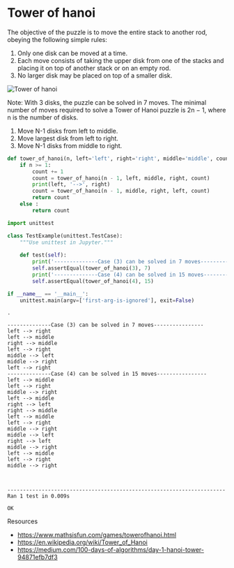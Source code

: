 # Tower of hanoi

The objective of the puzzle is to move the entire stack to another rod, obeying the following simple rules: 
1. Only one disk can be moved at a time.
2. Each move consists of taking the upper disk from one of the stacks and placing it on top of another stack or on an empty rod.
3. No larger disk may be placed on top of a smaller disk.

![Tower of hanoi](https://upload.wikimedia.org/wikipedia/commons/thumb/6/60/Tower_of_Hanoi_4.gif/300px-Tower_of_Hanoi_4.gif)

Note: With 3 disks, the puzzle can be solved in 7 moves. The minimal number of moves required to solve a Tower of Hanoi puzzle is 2n − 1, where n is the number of disks. 

1. Move N-1 disks from left to middle.
2. Move largest disk from left to right.
3. Move N-1 disks from middle to right.


```python
def tower_of_hanoi(n, left='left', right='right', middle='middle', count=0):
    if n >= 1:
        count += 1
        count = tower_of_hanoi(n - 1, left, middle, right, count)
        print(left, '-->', right)
        count = tower_of_hanoi(n - 1, middle, right, left, count)
        return count
    else :
        return count
```


```python
import unittest
```


```python
class TestExample(unittest.TestCase):
    """Use unittest in Jupyter."""
    
    def test(self):
        print('--------------Case (3) can be solved in 7 moves----------------')
        self.assertEqual(tower_of_hanoi(3), 7)
        print('--------------Case (4) can be solved in 15 moves----------------')
        self.assertEqual(tower_of_hanoi(4), 15)
```


```python
if __name__ == '__main__':
    unittest.main(argv=['first-arg-is-ignored'], exit=False)
```

    .

    --------------Case (3) can be solved in 7 moves----------------
    left --> right
    left --> middle
    right --> middle
    left --> right
    middle --> left
    middle --> right
    left --> right
    --------------Case (4) can be solved in 15 moves----------------
    left --> middle
    left --> right
    middle --> right
    left --> middle
    right --> left
    right --> middle
    left --> middle
    left --> right
    middle --> right
    middle --> left
    right --> left
    middle --> right
    left --> middle
    left --> right
    middle --> right
    

    
    ----------------------------------------------------------------------
    Ran 1 test in 0.009s
    
    OK
    

Resources
- https://www.mathsisfun.com/games/towerofhanoi.html
- https://en.wikipedia.org/wiki/Tower_of_Hanoi
- https://medium.com/100-days-of-algorithms/day-1-hanoi-tower-94871efb7df3


```python

```

